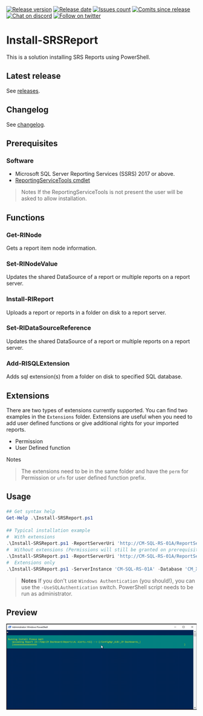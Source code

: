 [![Release version][release-version-badge]][release-version]
[![Release date][release-date-badge]][release-date]
[![Issues count][issues-badge]][issues]
[![Comits since release][commits-since-badge]][commits-since]
[![Chat on discord][discord-badge]][discord]
[![Follow on twitter][twitter-badge]][twitter]

# Install-SRSReport

This is a solution installing SRS Reports using PowerShell.

## Latest release

See [releases](https://MEMZ.one/Install-SRSReport-RELEASES).

## Changelog

See [changelog](https://MEMZ.one/Install-SRSReport-CHANGELOG).

## Prerequisites

### Software

* Microsoft SQL Server Reporting Services (SSRS) 2017 or above.
* [ReportingServiceTools cmdlet](https://github.com/microsoft/ReportingServicesTools)

> Notes
> If the ReportingServiceTools is not present the user will be asked to allow installation.

## Functions

### Get-RINode

Gets a report item node information.

### Set-RINodeValue

Updates the shared DataSource of a report or multiple reports on a report server.

### Install-RIReport

Uploads a report or reports in a folder on disk to a report server.

### Set-RIDataSourceReference

Updates the shared DataSource of a report or multiple reports on a report server.

### Add-RISQLExtension

Adds sql extension(s) from a folder on disk to specified SQL database.

## Extensions

There are two types of extensions currently supported. You can find two examples in the `Extensions` folder.
Extensions are useful when you need to add user defined functions or give additional rights for your imported reports.

* Permission
* User Defined function

Notes
> The extensions need to be in the same folder and have the `perm` for Permission or `ufn` for user defined function prefix.

## Usage

```PowerShell
## Get syntax help
Get-Help .\Install-SRSReport.ps1

## Typical installation example
#  With extensions
.\Install-SRSReport.ps1 -ReportServerUri 'http://CM-SQL-RS-01A/ReportServer' -ReportFolder '/ConfigMgr_XXX/SRSDashboards' -ServerInstance 'CM-SQL-RS-01A' -Database 'CM_XXX' -Overwrite -Verbose
#  Without extensions (Permissions will still be granted on prerequisite views and tables)
.\Install-SRSReport.ps1 -ReportServerUri 'http://CM-SQL-RS-01A/ReportServer' -ReportFolder '/ConfigMgr_XXX/SRSDashboards' -ServerInstance 'CM-SQL-RS-01A' -Database 'CM_XXX' -ExcludeExtensions -Verbose
#  Extensions only
.\Install-SRSReport.ps1 -ServerInstance 'CM-SQL-RS-01A' -Database 'CM_XXX' -ExtensionsOnly -Overwrite -Verbose
```

>**Notes**
> If you don't use `Windows Authentication` (you should!), you can use the `-UseSQLAuthentication` switch.
> PowerShell script needs to be run as administrator.

## Preview

![](https://github.com/MEM-Zone/Install-SRSReport/blob/master/Install-SRSReport/Preview/Install-SSRSReport.gif)

[release-version-badge]: https://img.shields.io/github/v/release/MEM-Zone/Install-SRSReport
[release-version]: https://github.com/MEM-Zone/Install-SRSReport/releases
[release-date-badge]: https://img.shields.io/github/release-date-pre/MEM-Zone/Install-SRSReport
[release-date]: https://github.com/MEM-Zone/Install-SRSReport/releases
[issues-badge]: https://img.shields.io/github/issues/MEM-Zone/Install-SRSReport
[issues]: https://github.com/MEM-Zone/Install-SRSReport/issues?q=is%3Aopen+is%3Aissue
[commits-since-badge]: https://img.shields.io/github/commits-since/MEM-Zone/Install-SRSReport/v1.1.6
[commits-since]: https://github.com/MEM-Zone/Install-SRSReport/commits/master
[discord-badge]: https://img.shields.io/discord/666618982844989460?logo=disco
[discord]: https://discord.gg/dz2xcDz
[twitter-badge]: https://img.shields.io/twitter/follow/ioanpopovici?style=social&logo=twitter
[twitter]: https://twitter.com/intent/follow?screen_name=ioanpopovici
